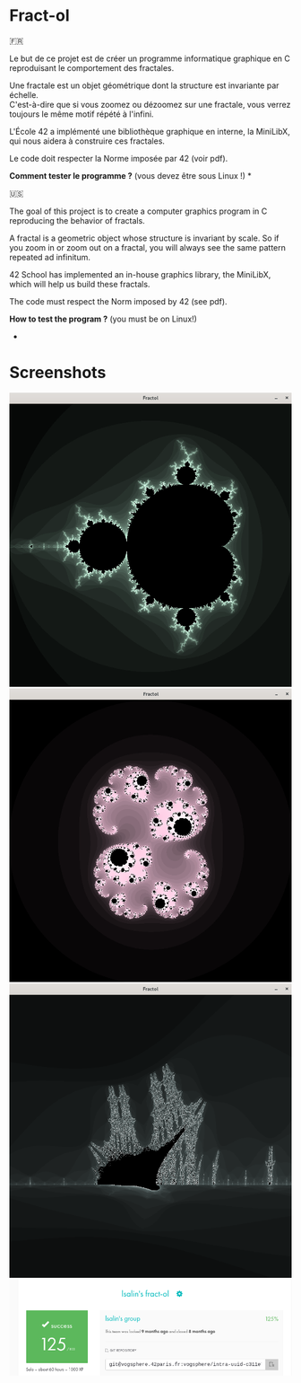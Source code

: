 # Fract-ol

🇫🇷

Le but de ce projet est de créer un programme informatique graphique en C reproduisant le comportement des fractales.

Une fractale est un objet géométrique dont la structure est invariante par échelle.  
C'est-à-dire que si vous zoomez ou dézoomez sur une fractale, vous verrez toujours le même motif répété à l'infini.

L'École 42 a implémenté une bibliothèque graphique en interne, la MiniLibX, qui nous aidera à construire ces fractales.

Le code doit respecter la Norme imposée par 42 (voir pdf).

__Comment tester le programme ?__ (vous devez être sous Linux !)
* 




🇺🇸

The goal of this project is to create a computer graphics program in C reproducing the behavior of fractals.

A fractal is a geometric object whose structure is invariant by scale.
So if you zoom in or zoom out on a fractal, you will always see the same pattern repeated ad infinitum.

42 School has implemented an in-house graphics library, the MiniLibX, which will help us build these fractals.

The code must respect the Norm imposed by 42 (see pdf).

__How to test the program ?__ (you must be on Linux!)

* 

# Screenshots

![Mandelbrot](mandelbrot.png)
![Julia](julia.png)
![BurningShip](burning_ship.png)
![Rating](rating.png)
